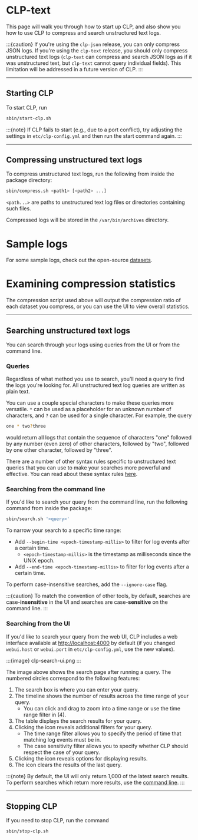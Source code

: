 # CLP-text

This page will walk you through how to start up CLP, and also show you how to use CLP to compress and search unstructured text logs.

:::{caution}
If you're using the `clp-json` release, you can only compress JSON logs. If you're using the
`clp-text` release, you should only compress unstructured text logs (`clp-text` can compress and
search JSON logs as if it was unstructured text, but `clp-text` cannot query individual fields).
This limitation will be addressed in a future version of CLP.
:::

---

## Starting CLP

To start CLP, run

```bash
sbin/start-clp.sh
```

:::{note}
If CLP fails to start (e.g., due to a port conflict), try adjusting the settings in
`etc/clp-config.yml` and then run the start command again.
:::

---

## Compressing unstructured text logs

To compress unstructured text logs, run the following from inside the package directory:

```bash
sbin/compress.sh <path1> [<path2> ...]
```

`<path...>` are paths to unstructured text log files or directories containing such files.

Compressed logs will be stored in the `/var/bin/archives` directory.

# Sample logs

For some sample logs, check out the open-source [datasets](../../resources-datasets.md).

# Examining compression statistics

The compression script used above will output the compression ratio of each dataset you compress, or
you can use the UI to view overall statistics.

---

## Searching unstructured text logs

You can search through your logs using queries from the UI or from the command line.

### Queries

Regardless of what method you use to search, you'll need a query to find the logs you're looking for. All unstructured text log queries are written as plain text. 

You can use a couple special characters to make these queries more versatile. `*` can be used as a placeholder for an unknown number of characters, and `?` can be used for a single character. For example, the query

``` bash
one * two?three
```

would return all logs that contain the sequence of characters "one" followed by any number (even zero) of other characters, followed by "two", followed by one other character, followed by "three".




There are a number of other syntax rules specific to unstructured text queries that you can use to make your searches more powerful and effective. You can read about these syntax rules [here](../../reference-text-search-syntax).

### Searching from the command line

If you'd like to search your query from the command line, run the following command from inside the package:

```bash
sbin/search.sh '<query>'
```

To narrow your search to a specific time range:

* Add `--begin-time <epoch-timestamp-millis>` to filter for log events after a certain time.
    * `<epoch-timestamp-millis>` is the timestamp as milliseconds since the UNIX epoch.
* Add `--end-time <epoch-timestamp-millis>` to filter for log events after a certain time.

To perform case-insensitive searches, add the `--ignore-case` flag.

:::{caution}
To match the convention of other tools, by default, searches are case-**insensitive** in the UI and
searches are case-**sensitive** on the command line.
:::

### Searching from the UI

If you'd like to search your query from the web UI, CLP includes a web interface available at [http://localhost:4000](http://localhost:4000) by default (if you changed `webui.host` or `webui.port` in `etc/clp-config.yml`, use the new values).

:::{image} clp-search-ui.png
:::

The image above shows the search page after running a query. The numbered circles correspond to the following features:

1. The search box is where you can enter your query.
2. The timeline shows the number of results across the time range of your query.
   * You can click and drag to zoom into a time range or use the time range filter in (4).
3. The table displays the search results for your query.
4. Clicking the <i class="fa fa-bars"></i> icon reveals additional filters for your query.
   * The time range filter allows you to specify the period of time that matching log events must be
     in.
   * The case sensitivity filter allows you to specify whether CLP should respect the case of your
     query.
5. Clicking the <i class="fa fa-cog"></i> icon reveals options for displaying results.
6. The <i class="fa fa-trash"></i> icon clears the results of the last query.

:::{note}
By default, the UI will only return 1,000 of the latest search results. To perform searches which
return more results, use the [command line](#searching-from-the-command-line).
:::

---

## Stopping CLP

If you need to stop CLP, run the command

```bash
sbin/stop-clp.sh
```
